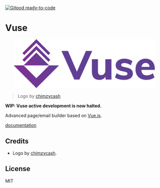 [![Gitpod ready-to-code](https://img.shields.io/badge/Gitpod-ready--to--code-blue?logo=gitpod)](https://gitpod.io/#https://github.com/baianat/vuse)

# Vuse

<p align="center">
  <a href="https://github.com/baianat/vuse" target="_blank">
    <img width="450" src="https://github.com/baianat/vuse/blob/master/Logo/Vuse_Logo_Horizontal_Gradient.png">
  </a>
</p>

> Logo by [chimzycash](https://github.com/chimzycash)

**WIP: Vuse active development is now halted.**

Advanced page/email builder based on [Vue.js](https://vuejs.org/).

[documentation](https://baianat.github.io/vuse/)

## Credits

- Logo by [chimzycash](https://github.com/chimzycash).

## License

MIT
